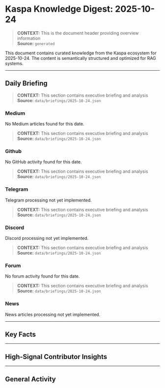 # Kaspa Knowledge Digest: 2025-10-24

> **CONTEXT:** This is the document header providing overview information  
> **Source:** `generated`

This document contains curated knowledge from the Kaspa ecosystem
for 2025-10-24. The content is semantically structured and optimized
for RAG systems.

---

## Daily Briefing

> **CONTEXT:** This section contains executive briefing and analysis  
> **Source:** `data/briefings/2025-10-24.json`

### Medium

No Medium articles found for this date.

> **CONTEXT:** This section contains executive briefing and analysis  
> **Source:** `data/briefings/2025-10-24.json`

### Github

No GitHub activity found for this date.

> **CONTEXT:** This section contains executive briefing and analysis  
> **Source:** `data/briefings/2025-10-24.json`

### Telegram

Telegram processing not yet implemented.

> **CONTEXT:** This section contains executive briefing and analysis  
> **Source:** `data/briefings/2025-10-24.json`

### Discord

Discord processing not yet implemented.

> **CONTEXT:** This section contains executive briefing and analysis  
> **Source:** `data/briefings/2025-10-24.json`

### Forum

No forum activity found for this date.

> **CONTEXT:** This section contains executive briefing and analysis  
> **Source:** `data/briefings/2025-10-24.json`

### News

News articles processing not yet implemented.

---

## Key Facts



---

## High-Signal Contributor Insights



---

## General Activity

